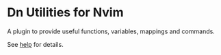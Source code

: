 # Dn Utilities for Nvim

A plugin to provide useful functions, variables, mappings and commands.

See [help](doc/dn-utils.txt) for details.
